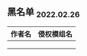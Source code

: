 ## 黑名单 <sub>2022.02.26</sub>

| 作者名 | 侵权模组名 |
| :----: | :--------: |
|        |            |
|        |            |
|        |            |


